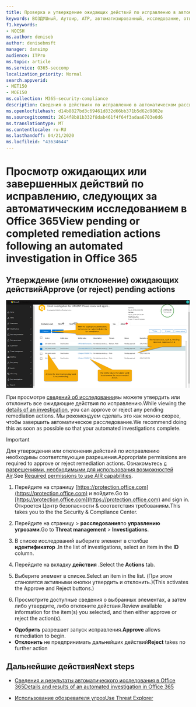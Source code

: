 ```yaml
---
title: Проверка и утверждение ожидающих действий по исправлению в автоматическом расследовании и отклике
keywords: ВОЗДУШный, Аутоир, ATP, автоматизированный, исследование, ответ, исправление, угрозы, усовершенствованный, угроза, защита
f1.keywords:
- NOCSH
ms.author: deniseb
author: denisebmsft
manager: dansimp
audience: ITPro
ms.topic: article
ms.service: O365-seccomp
localization_priority: Normal
search.appverid:
- MET150
- MOE150
ms.collection: M365-security-compliance
description: Сведения о действиях по исправлению в автоматическом расследовании и возможностях реагирования в Office 365 Advanced Threat Protection Plan 2.
ms.openlocfilehash: d14b8827bd3c69461d832d66bb371b5d62d9802e
ms.sourcegitcommit: 2614f8b81b332f8dab461f4f64f3adaa6703e0d6
ms.translationtype: MT
ms.contentlocale: ru-RU
ms.lasthandoff: 04/21/2020
ms.locfileid: "43634644"
---
```

# <a name="view-pending-or-completed-remediation-actions-following-an-automated-investigation-in-office-365"></a><span data-ttu-id="87949-104">Просмотр ожидающих или завершенных действий по исправлению, следующих за автоматическим исследованием в Office 365</span><span class="sxs-lookup"><span data-stu-id="87949-104">View pending or completed remediation actions following an automated investigation in Office 365</span></span>

## <a name="approve-or-reject-pending-actions"></a><span data-ttu-id="87949-105">Утверждение (или отклонение) ожидающих действий</span><span class="sxs-lookup"><span data-stu-id="87949-105">Approve (or reject) pending actions</span></span>

![Страница "действия по расследованию воздуха"](../../media/air-investigationactionspage.png)

<span data-ttu-id="87949-107">При просмотре [сведений об исследовании](air-view-investigation-results.md)вы можете утвердить или отклонить все ожидающие действия по исправлению.</span><span class="sxs-lookup"><span data-stu-id="87949-107">While viewing the [details of an investigation](air-view-investigation-results.md), you can approve or reject any pending remediation actions.</span></span> <span data-ttu-id="87949-108">Мы рекомендуем сделать это как можно скорее, чтобы завершить автоматическое расследование.</span><span class="sxs-lookup"><span data-stu-id="87949-108">We recommend doing this as soon as possible so that your automated investigations complete.</span></span>

> [!IMPORTANT]
> <span data-ttu-id="87949-109">Для утверждения или отклонения действий по исправлению необходимы соответствующие разрешения.</span><span class="sxs-lookup"><span data-stu-id="87949-109">Appropriate permissions are required to approve or reject remediation actions.</span></span> <span data-ttu-id="87949-110">Ознакомьтесь [с разрешениями, необходимыми для использования возможностей Air](office-365-air.md#required-permissions-to-use-air-capabilities).</span><span class="sxs-lookup"><span data-stu-id="87949-110">See [Required permissions to use AIR capabilities](office-365-air.md#required-permissions-to-use-air-capabilities).</span></span>

1. <span data-ttu-id="87949-111">Перейдите на страницу [https://protection.office.com](https://protection.office.com) и войдите.</span><span class="sxs-lookup"><span data-stu-id="87949-111">Go to [https://protection.office.com](https://protection.office.com) and sign in.</span></span> <span data-ttu-id="87949-112">Откроется Центр безопасности & соответствия требованиям.</span><span class="sxs-lookup"><span data-stu-id="87949-112">This takes you to the the Security & Compliance Center.</span></span>

2. <span data-ttu-id="87949-113">Перейдите на страницу > **расследования**по **управлению угрозами**.</span><span class="sxs-lookup"><span data-stu-id="87949-113">Go to **Threat management** > **Investigations**.</span></span>

3. <span data-ttu-id="87949-114">В списке исследований выберите элемент в столбце **идентификатор** .</span><span class="sxs-lookup"><span data-stu-id="87949-114">In the list of investigations, select an item in the **ID** column.</span></span> 

4. <span data-ttu-id="87949-115">Перейдите на вкладку **действия** .</span><span class="sxs-lookup"><span data-stu-id="87949-115">Select the **Actions** tab.</span></span>

5. <span data-ttu-id="87949-116">Выберите элемент в списке.</span><span class="sxs-lookup"><span data-stu-id="87949-116">Select an item in the list.</span></span> <span data-ttu-id="87949-117">(При этом становятся активными кнопки утвердить и отклонить.)</span><span class="sxs-lookup"><span data-stu-id="87949-117">(This activates the Approve and Reject buttons.)</span></span>

6. <span data-ttu-id="87949-118">Просмотрите доступные сведения о выбранных элементах, а затем либо утвердите, либо отклоните действия.</span><span class="sxs-lookup"><span data-stu-id="87949-118">Review available information for the item(s) you selected, and then either approve or reject the action(s).</span></span> 
 - <span data-ttu-id="87949-119">**Одобрить** разрешает запуск исправления.</span><span class="sxs-lookup"><span data-stu-id="87949-119">**Approve** allows remediation to begin.</span></span>
 - <span data-ttu-id="87949-120">**Отклонить** не предпринимать дальнейших действий</span><span class="sxs-lookup"><span data-stu-id="87949-120">**Reject** takes no further action</span></span>

## <a name="next-steps"></a><span data-ttu-id="87949-121">Дальнейшие действия</span><span class="sxs-lookup"><span data-stu-id="87949-121">Next steps</span></span>

- [<span data-ttu-id="87949-122">Сведения и результаты автоматического исследования в Office 365</span><span class="sxs-lookup"><span data-stu-id="87949-122">Details and results of an automated investigation in Office 365</span></span>](air-view-investigation-results.md)

- [<span data-ttu-id="87949-123">Использование обозревателя угроз</span><span class="sxs-lookup"><span data-stu-id="87949-123">Use Threat Explorer</span></span>](threat-explorer.md)